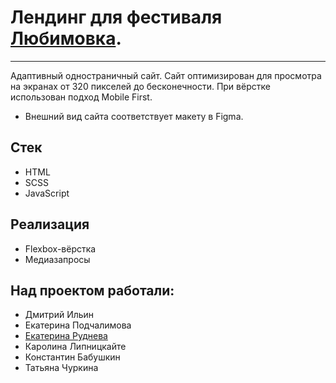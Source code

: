 # Лендинг для фестиваля [Любимовка](https://lubimovka.ru/).
***
Адаптивный одностраничный сайт. Сайт оптимизирован для просмотра на экранах от 320 пикселей до бесконечности. При вёрстке использован подход Mobile First.
+ Внешний вид сайта соответствует макету в Figma.
## Стек
+ HTML
+ SCSS
+ JavaScript
## Реализация
+ Flexbox-вёрстка
+ Медиазапросы
## Над проектом работали:
+ Дмитрий Ильин
+ Екатерина Подчалимова
+ [Екатерина Руднева](https://github.com/KetiRudneva)
+ Каролина Липницкайте
+ Константин Бабушкин
+ Татьяна Чуркина
